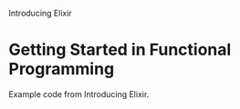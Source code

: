 Introducing Elixir

Getting Started in Functional Programming
==================

Example code from Introducing Elixir.
